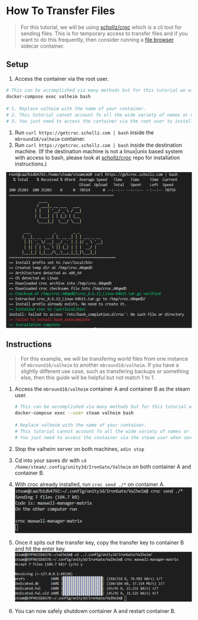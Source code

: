 # How To Transfer Files

> For this tutorial, we will be using [schollz/croc] which is a cli tool for sending files. This is for temporary access to transfer files and if you want to do this frequently, then consider running a [file browser](https://hub.docker.com/r/hurlenko/filebrowser) sidecar container.

## Setup

1. Access the container via the root user.

```sh
# This can be accomplished via many methods but for this tutorial we will be using docker-compose.
docker-compose exec valheim bash

# 1. Replace valheim with the name of your container.
# 2. This tutorial cannot account fo all the wide variety of names or methods on which the container is created.
# 3. You just need to access the container via the root user to install croc.
```

1. Run `curl https://getcroc.schollz.com | bash` inside the `mbround18/valheim` container.
2. Run `curl https://getcroc.schollz.com | bash` inside the destination machine. (If the destination machine is not a linux|unix based system with access to bash, please look at [schollz/croc] repo for installation instructions.)

![Install Croc Success](../assets/transfer-file-demo/install-croc.png)

## Instructions

> For this example, we will be transfering world files from one instance of `mbround18/valheim` to another `mbround18/valheim`. If you have a slightly different use case, such as transfering backups or something else, then this guide will be helpful but not match 1 to 1.

1. Access the `mbround18/valheim` container A and container B as the steam user.

   ```sh
   # This can be accomplished via many methods but for this tutorial we will be using docker-compose.
   docker-compose exec --user steam valheim bash

   # Replace valheim with the name of your container.
   # This tutorial cannot account fo all the wide variety of names or methods on which the container is created.
   # You just need to access the container via the steam user when sending the files.
   ```

2. Stop the valheim server on both machines, `odin stop`
3. Cd into your saves dir with `cd /home/steam/.config/unity3d/IronGate/Valheim` on both container A and container B.
4. With croc already installed, run `croc send ./*` on container A.
   ![croc send command](../assets/transfer-file-demo/send-croc.png)
5. Once it spits out the transfer key, copy the transfer key to container B and hit the enter key.
   ![croc send command success](../assets/transfer-file-demo/send-croc-success.png)
6. You can now safely shutdown container A and restart container B.

[schollz/croc]: https://github.com/schollz/croc
